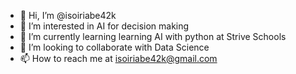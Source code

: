 - 👋 Hi, I’m @isoiriabe42k
- 👀 I’m interested in AI for decision making
- 🌱 I’m currently learning learning AI with python at Strive Schools
- 💞️ I’m looking to collaborate with Data Science
- 📫 How to reach me at isoiriabe42k@gmail.com

<!---
isoiriabe42k/isoiriabe42k is a ✨ special ✨ repository because its `README.md` (this file) appears on your GitHub profile.
You can click the Preview link to take a look at your changes.
--->
